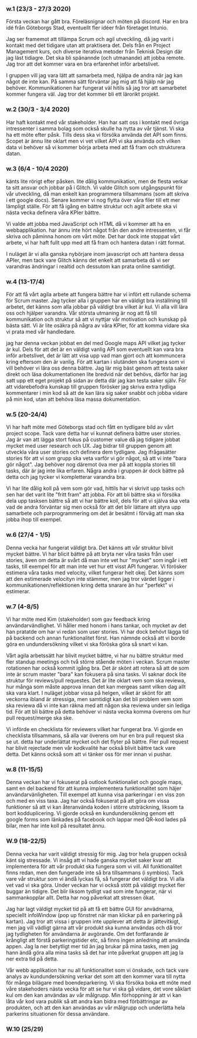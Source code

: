 ### w.1 (23/3 - 27/3 2020)
Första veckan har gått bra. Föreläsnignar och möten på discord. Har en bra idé från Göteborgs Stad, 
eventuellt fler idéer från företaget Intunio.

Jag ser framemot att tillämpa Scrum och agil utveckling, då jag varit i kontakt med det tidigare utan att praktisera det.
Dels från en Project Management kurs, och diverse iterativa metoder från Teknisk Design där jag läst tidiagre.
Det ska bli spänannde (och utmanande) att jobba remote. Jag tror att det kommer vara en bra erfarenhet inför arbetslivet.

I gruppen vill jag vara lätt att samarbeta med, hjälpa de andra när jag kan något de inte kan. På samma sätt förväntar jag mig att få hjälp när jag behöver. Kommunikationen har fungerat väl hitils så jag tror att samarbetet kommer fungera väl. Jag tror det kommer bli ett lärorikt projekt.

### w.2 (30/3 - 3/4 2020)
Har haft kontakt med vår stakeholder. Han har satt oss i kontakt med övriga intressenter i samma bolag som också skulle ha 
nytta av vår tjänst. Vi ska ha ett möte efter påsk. Tills dess ska vi försöka använda det API som finns. Scopet är ännu lite oklart men vi vet vilket API vi ska använda och vilken data vi behöver så vi kommer börja arbeta med att få fram och strukturera datan. 


### w.3 (6/4 - 10/4 2020)
känts lite rörigt efter påsken. lite dålig kommunikation, men de flesta verkar ta sitt ansvar och jobbar på i Glitch. Vi valde Glitch som utgångspunkt för vår utveckling, då man enkelt kan programmera tillsammans (som att skriva i ett google docs). Senare kommer vi nog flytta över våra filer till ett mer lämpligt ställe. För att få igång en bättre struktur och agilt arbete ska vi nästa vecka definera våra KPIer bättre.

Vi valde att jobba med JavaScript och HTML då vi kommer att ha en webbapplikation.
har ännu inte hört något från den andre intressenten, vi får skriva och påminna honom om vårt möte. Det har dock inte stoppat vårt arbete, vi har haft fullt upp med att få fram och hantera datan i rätt format.

I nuläget är vi alla ganska nybörjare inom javascript och att hantera dessa APIer, men tack vare Glitch känns det enkelt att samarbeta då vi ser varandras ändringar i realtid och dessutom kan prata online samtidigt.

### w.4 (13-17/4)
För att få vårt agila arbete att fungera bättre har vi infört ett rullande schema för Scrum master.
Jag tycker alla i gruppen har en väldigt bra inställning till arbetet, det känns som alla jobbar på väldigt bra vilket är kul. Vi alla vill lära oss och hjälper varandra. Vår största utmaning är nog att få till kommunikation och struktur så att vi nyttjar vår motivation och kunskap på bästa sätt. Vi är lite osäkra på några av våra KPIer, för att komma vidare ska vi prata med vår handledare.

jag har denna veckan jobbat en del med Google maps API vilket jag tycker är kul. Dels för att det är en väldigt vanlig API som eventuellt kan vara bra inför arbetslivet, det är lätt att visa upp vad man gjort och att kommuncera kring eftersom den är vanlig. För att kartan i slutänden ska fungera som vi vill behöver vi lära oss denna bättre. Jag lär mig bäst genom att testa saker direkt och läsa dokumentationen lite bredvid när det behövs, därför har jag satt upp ett eget projekt på sidan av detta där jag kan testa saker själv. För att vidarebefodra kunskap till gruppen förösker jag skriva extra tydliga kommentarer i min kod så att de kan lära sig saker snabbt och jobba vidare på min kod, utan att behöva läsa massa dokumentation. 

### w.5 (20-24/4)
Vi har haft möte med Göteborgs stad och fått en tydligare bild av vårt project scope. Tack vare detta har vi kunnat definera bättre user stories. Jag är van att lägga stort fokus på customer value då jag tidigare jobbat mycket med user research och UX. Jag bidrar till gruppen genom att utveckla våra user stories och definera dem tydligare. Jag ifrågasätter stories för att vi som grupp ska veta varför vi gör något, så att vi inte "bara gör något". Jag behöver nog däremot öva mer på att koppla stories till tasks, där är jag inte lika erfaren. Några andra i gruppen är dock bättre på detta och jag tycker vi kompletterar varandra bra.

Vi har lite dålig koll på vem som gör vad, hittils har vi skrivit upp tasks och sen har det varit lite "fritt fram" att jobba. För att bli bättre ska vi försöka dela upp tasksen bättre så att vi har bättre koll, dels för att vi själva ska veta vad de andra förväntar sig men också för att det blir lättare att styra upp samarbete och parprogrammering om det är besätmt i förväg att man ska jobba ihop till exempel.

### w.6 (27/4 - 1/5)
Denna vecka har fungerat väldigt bra. Det känns att vår struktur blivit mycket bättre. Vi har blicit bättre på att bryta ner våra tasks från user stories, även om detta är svårt då man inte vet hur "mycket" som ingår i ett tasks, till exempel för att man inte vet hur ett visst API fungerar. Vi förösker estimera våra tasks med velocity, vilket fungerar helt okej. Det känns som att den estimerade velocityn inte stämmer, men jag tror värdet ligger i kommunikationen/reflektionen kring detta snarare än hur "perfekt" vi estimerar. 


### w.7 (4-8/5)
Vi har möte med Kim (stakeholder) som gav feedback kring användarvändlighet. Vi håller med honom i hans tankar, och mycket av det han pratatde om har vi redan som user stories. Vi har dock behövt lägga tid på backend och annan funktionalitet först. Han nämnde också att vi borde göra en undundersökning vilket vi ska föröska göra så snart vi kan. 

Vårt agila arbetssätt har blivit mycket bättre, vi har nu bättre struktur med fler standup meetings och två större stående möten i veckan. Scrum master rotationen har också kommit igång bra. Det är skönt att rotera så att de som inte är scrum master "bara" kan fokusera på sina tasks. Vi saknar dock lite struktur för reviews/pull requestes. Det är lite oklart vem som ska reviewa, hur många som måste approva innan det kan mergeas samt vilken dag allt ska vara klart. I nuläget jobbar vissa på helgen, vilket är skönt för att veckorna ibland är stressiga, men samtidigt kan det bli problem vem som ska reviewa då vi inte kan räkna med att någon ska reviewa under sin lediga tid. För att bli bättre på detta behöver vi nästa vecka komma överens om hur pull request/merge ska ske.

Vi införde en checklista för reviewers vilket har fungerat bra. Vi gjorde en checklista tillsammans, så alla var överens om hur en bra pull request ska se ut. detta har underlättat mycket och det flyter på bättre. Fler pull request har blivit rejectade men vår kodkvalité har också blivit bättre tack vare detta. Det känns också som att vi tänker oss för mer innan vi pushar.

### w.8 (11-15/5)
Denna veckan har vi fokuserat på outlook funktionaliet och google maps, samt en del backend för att kunna implementera funktionalitet som häjer användarvänligheten. Till exempel att kunna visa parkeringar i en viss zon och med en viss taxa. Jag har också fokuserat på att göra om vissa funktioner så att vi kan återanvända koden i större utsträckning, liksom ta bort kodduplicering. Vi gjorde också en kundundersökning genom ett google forms som länkades på facebook och lappar med QR-kod lades på bilar, men har inte koll på resultatet ännu.

### W.9 (18-22/5)
Denna vecka har varit väldigt stressig för mig. Jag tror hela gruppen också känt sig stressade. Vi insåg att vi hade ganska mycket saker kvar att implementera för att vår produkt ska fungera som vi vill. All funktionalitet finns redan, men den fungerade inte så bra tillsammans (i symbios). Tack vare vår struktur som vi ändå lyckas få, så fungerar det väldigt bra. Vi alla vet vad vi ska göra. Under veckan har vi också stött på väldigt mycket fler buggar än tidigre. Det blir liksom tydligt vad som inte fungerar, när vi sammankopplar allt. Detta har nog påverkat att stressen ökat.

Jag har lagt väldigt mycket tid på att få ett bättre GUI för anvädnarna, speciellt infoWindow (pop up fönstret när man klickar på en parkering på kartan). Jag tror att vissa i gruppen inte upplever att detta är jättevitkigt, men jag vill vädligt gärna att vår produkt ska kunna användas och då tror jag tydligheten för användarna är avgörande. Om det fortfarande är krångligt att förstå parkeringstider etc, så finns ingen anledning att använda appen. Jag la ner betytligt mer tid än jag brukar på mina tasks, men jag hann ändå göra alla mina tasks så det har inte påverkat gruppen att jag la ner extra tid på detta. 

Vår webb applikation har nu all funktionalitet som vi önskade, och tack vare analys av kundundersökning verkar det som att den kommer vara till nytta för många bilägare med boendeparkering. Vi ska försöka boka ett möte med våre stakehoders nästa vecka för att se hur vi ska gå vidare, det vore såklart kul om den kan användas av vår målgrupp. Min förhoppning är att vi kan låta vår kod vara publik så att andra kan bidra med förbättringar av produkten, och att den kan användas av vår målgrupp och underlätta hela parkerins situationen för dessa användare. 

### W.10 (25/29)
